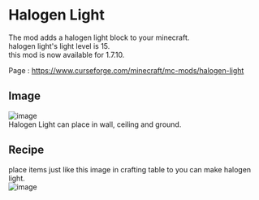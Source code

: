 # Halogen Light
The mod adds a halogen light block to your minecraft.  
halogen light's light level is 15.  
this mod is now available for 1.7.10.

Page : https://www.curseforge.com/minecraft/mc-mods/halogen-light

## Image 

![image](https://user-images.githubusercontent.com/51872161/132991540-45c7ac51-9d1a-4031-9f77-1536a2c33619.png)  
Halogen Light can place in wall, ceiling and ground. 

## Recipe
place items just like this image in crafting table to you can make halogen light.  
![image](https://user-images.githubusercontent.com/51872161/132688052-52cac89d-b69f-4754-a948-d69249a9112a.png)  
